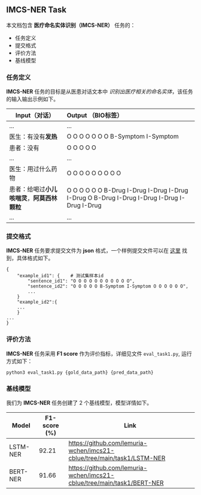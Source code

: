 ## IMCS-NER Task

本文档包含 **医疗命名实体识别（IMCS-NER）** 任务的：

- 任务定义
- 提交格式
- 评价方法
- 基线模型

### 任务定义

**IMCS-NER** 任务的目标是从医患对话文本中 *识别出医疗相关的命名实体*，该任务的输入输出示例如下。

| Input（对话）                  | Output （BIO标签）                                                                             |
|----------------------------|:-------------------------------------------------------------------------------------------|
| ...                        | ...                                                                                        |
| 医生：有没有**发热**               | O O O O O O O B-Symptom I-Symptom                                                          |
| 患者：没有                      | O O O O O                                                                                  |
| ...                        | ...                                                                                        |
| 医生：用过什么药物                  | O O O O O O O O O                                                                          |
| 患者：给喝过**小儿咳喘灵**，**阿莫西林颗粒** | O O O O O O B-Drug I-Drug I-Drug I-Drug I-Drug O B-Drug I-Drug I-Drug I-Drug I-Drug I-Drug |
| ...                        | ...                                                                                        |


### 提交格式

**IMCS-NER** 任务要求提交文件为 **json** 格式，一个样例提交文件可以在 [这里]() 找到，具体格式如下。

```
{
    "example_id1": {    # 测试集样本id
        "sentence_id1": "O O O O O O O O O O O",  
        "sentence_id2": "O O O O O B-Symptom I-Symptom O O O O O O",
        ...
    }
   	"example_id2":{
   	...
   	}
...
}
```

### 评价方法

**IMCS-NER** 任务采用 **F1 score** 作为评价指标，详细见文件 `eval_task1.py`, 运行方式如下：

```shell
python3 eval_task1.py {gold_data_path} {pred_data_path}
```

### 基线模型

我们为 **IMCS-NER** 任务创建了 2 个基线模型，模型详情如下。

| Model    | F1-score (%) | Link                                                                   |
|----------|--------------|------------------------------------------------------------------------|
| LSTM-NER | 92.21        | https://github.com/lemuria-wchen/imcs21-cblue/tree/main/task1/LSTM-NER |
| BERT-NER | 91.66        | https://github.com/lemuria-wchen/imcs21-cblue/tree/main/task1/BERT-NER |

